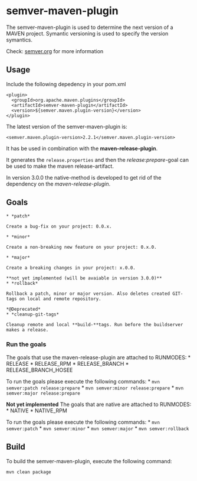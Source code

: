 # semver-maven-plugin

The semver-maven-plugin is used to determine the next version of a MAVEN project. Symantic versioning is used to specify the version symantics.

Check: [semver.org](https://www.semver.org) for more information

## Usage

Include the following depedency in your pom.xml

```
<plugin>
  <groupId>org.apache.maven.plugins</groupId>
  <artifactId>semver-maven-plugin</artifactId>
  <version>${semver.maven.plugin-version}</version>
</plugin>
```

The latest version of the semver-maven-plugin is:

```
<semver.maven.plugin-version>2.2.1</semver.maven.plugin-version>
```

It has be used in combination with the **maven-release-plugin**. 

It generates the `release.properties` and then the *release:prepare*-goal can be used to make the maven release-artifact.
  
In version 3.0.0 the native-method is developed to get rid of the dependency on the *maven-release-plugin*.

## Goals

    * *patch*

    Create a bug-fix on your project: 0.0.x. 

    * *minor*

    Create a non-breaking new feature on your project: 0.x.0.

    * *major*

    Create a breaking changes in your project: x.0.0.

    **not yet implemented (will be avaiable in version 3.0.0)**
    * *rollback*

    Rollback a patch, minor or major version. Also deletes created GIT-tags on local and remote repository.

    *@Deprecated*
    * *cleanup-git-tags*

    Cleanup remote and local **build-**tags. Run before the buildserver makes a release.

### Run the goals

The goals that use the maven-release-plugin are attached to RUNMODES:
    * RELEASE
    * RELEASE_RPM
    * RELEASE_BRANCH
    * RELEASE_BRANCH_HOSEE

To run the goals please execute the following commands:
    * `mvn semver:patch release:prepare`
    * `mvn semver:minor release:prepare`
    * `mvn semver:major release:prepare`

**Not yet implemented**
The goals that are native are attached to RUNMODES:
    * NATIVE
    * NATIVE_RPM

To run the goals please execute the following commands:
    * `mvn semver:patch`
    * `mvn semver:minor`
    * `mvn semver:major`
    * `mvn semver:rollback` 


## Build

To build the semver-maven-plugin, execute the following command:

`mvn clean package`